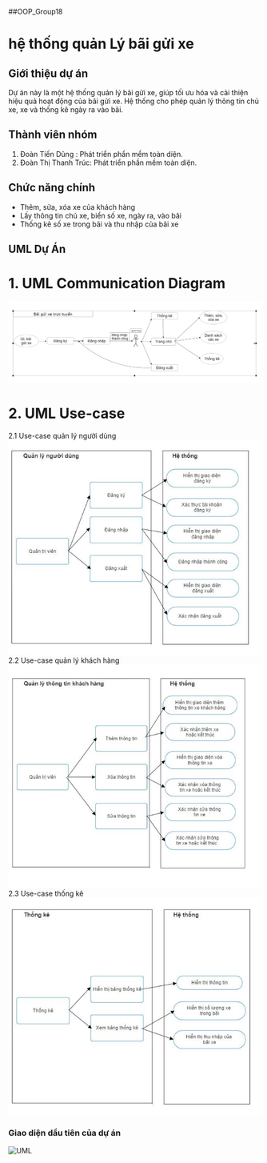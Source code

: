 ##OOP_Group18
# hệ thống quản Lý bãi gửi xe
## Giới thiệu dự án
Dự án này là một hệ thống quản lý bãi gửi xe, giúp tối ưu hóa và cải thiện hiệu quả hoạt động của bãi gửi xe. Hệ thống cho phép quản lý thông tin chủ xe, xe và thống kê ngày ra vào bãi.
## Thành viên nhóm
1. Đoàn Tiến Dũng : Phát triển phần mềm toàn diện.
2. Đoàn Thị Thanh Trúc: Phát triển phần mềm toàn diện.
## Chức năng chính
* Thêm, sửa, xóa xe của khách hàng
* Lấy thông tin chủ xe, biển số xe, ngày ra, vào bãi
* Thống kê số xe trong bãi và thu nhập của bãi xe
## UML Dự Án
# 1. UML Communication Diagram
![UML](Quanlibaiguixe/UML/uml1.png)
# 2. UML Use-case
2.1 Use-case quản lý người dùng<br>
![UML](Quanlibaiguixe/UML/uml2.jpg)
2.2 Use-case quản lý khách hàng<br>
![UML](Quanlibaiguixe/UML/uml3.jpg)
2.3 Use-case thống kê<br>
![UML](Quanlibaiguixe/UML/uml4.jpg)
### Giao diện dầu tiên của dự án
![UML](Quanlibaiguixe/UML/giadiendautien.png)
